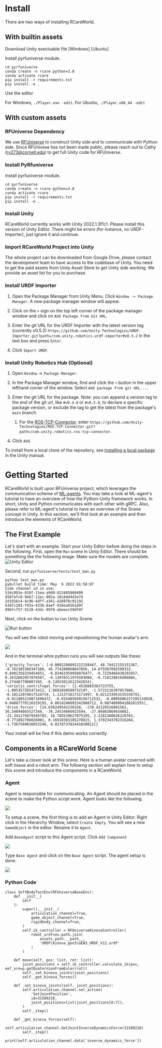 # Install
There are two ways of installing RCareWorld. 
## With builtin assets
Download Unity exectuable file [Windows] [Ubuntu]

Install pyrfuniverse module. 
```
cd pyrfuniverse
conda create -n rcare python=3.8
conda activate rcare
pip install -r requirements.txt
pip install -e .
```
Use the editor

For Windows, `./Player.exe -edit`. For Ubuntu, `./Player.x86_64 -edit`

## With custom assets
### RFUniverse Dependency
We use [RFUniverse](https://wenqiangx.github.io/robotflowproject/project/rfuniverse/) to construct Unity side and to communicate with Python side. 
Since RFUnivese has not been made public, please reach out to Cathy (ry273@cornell.edu) to get full Unity code for RFUniverse.
### Install PyRfuniverse
Install pyrfuniverse module. 
```
cd pyrfuniverse
conda create -n rcare python=3.8
conda activate rcare
pip install -r requirements.txt
pip install -e .
```
### Install Unity
RCareWorld currently works with Unity 2022.1.3f1c1. Please install this version of Unity Editor.
There might be errors (for instance, no URDF-Importer), just ignore it and continue.
### Import RCareWorld Project into Unity
The whole project can be downloaded from Google Drive, please contact the development team to have access to the codebase of Unity.
You need to get the paid assets from Unity Asset Store to get Unity side working. We provide an asset list for you to purchase.
### Install URDF Importer
1. Open the Package Manager from Unity Menu. Click `Window -> Package Manager`. A new package manager window will appear.

2. Click on the `+` sign on the top left corner of the package manager window and click on `Add Package from Git URL`. 

3. Enter the git URL for the URDF Importer with the latest version tag (currently v0.5.2) `https://github.com/Unity-Technologies/URDF-Importer.git?path=/com.unity.robotics.urdf-importer#v0.5.2` in the text box and press `Enter`.

4. Click `Import URDF`.
### Install Unity Robotics Hub (Optional)
1. Open `Window` -> `Package Manager`.

1. In the Package Manager window, find and click the `+` button in the upper lefthand corner of the window. Select `Add package from git URL...`.

1. Enter the git URL for the package. Note: you can append a version tag to the end of the git url, like `#v0.4.0` or `#v0.5.0`, to declare a specific package version, or exclude the tag to get the latest from the package's `main` branch.
   1. For the [ROS-TCP-Connector](https://github.com/Unity-Technologies/ROS-TCP-Connector), enter `https://github.com/Unity-Technologies/ROS-TCP-Connector.git?path=/com.unity.robotics.ros-tcp-connector`.

1. Click `Add`.

To install from a local clone of the repository, see [installing a local package](https://docs.unity3d.com/Manual/upm-ui-local.html) in the Unity manual.


# Getting Started
RCareWorld is built upon RFUniverse project, which leverages the communication scheme of [ML-agents](https://github.com/Unity-Technologies/ml-agents/blob/main/docs/Getting-Started.md). You may take a look at ML-agent's tutorial to have an overview of how the Python-Unity framework works. In short, Unity and Python communicates with each other with gRPC. Also, please refer to ML-agent's tutorial to have an overview of the Scene concept in Unity.
In this section, we'll first look at an example and then introduce the elements of RCareWorld.
## The First Example
Let's start with an example. Start your Unity Editor before doing the steps in the following. 
First, open the `Man` scene in Unity Editor. There should be something like the following image. Make sure the models are complete.
![Unity Editor](https://user-images.githubusercontent.com/16759982/174258734-b8c9362e-15d6-4664-a19d-f4e54a0f4bb9.png)

Second, run `pyrfuniverse/tests/test_man.py`
```
python test_man.py
pybullet build time: May  6 2022 01:58:07
Side channel id in use:
534c891e-810f-11ea-a9d0-822485860400
d587efc8-9eb7-11ec-802a-18c04d443e7d
2d1916c4-4c96-4dff-a341-426976c91192
63d7c283-f43a-4336-8aef-916ea91b1d9f
09bfcf57-9120-43dc-99f8-abeeec59df0f
```

Next, click on the button to run Unity Scene.

![Run button](https://user-images.githubusercontent.com/16759982/174259121-c2b39dc4-432c-4de5-9694-453168527343.png)

You will see the robot moving and repositioning the human avatar's arm. 

![](https://user-images.githubusercontent.com/16759982/174259400-aa355dc5-5871-465c-88c3-61756c7cb5ff.png)

And in the terminal whre python runs you will see outputs like these:
```
{'gravity_forces': [-0.0002206891222158447, 48.74412155151367, -8.762385368347168, 45.774208068847656, 14.679387092590332, 0.8401356339454651, -0.03461959958076477, -0.7229466438293457, 0.2632662057876587, -0.12076511979103088, -0.718228816986084, 0.274467796087265, -0.13025012612342834], 'coriolis_centrifugal_forces': [1.4526883363723755, -1.005357265472412, 1.6692850589752197, -1.5723116397857666, -0.10112074017524719, 1.1313716173171997, 0.021233953535556793, -0.011885210871696472, -0.015485050156712532, -0.0005606227205134928, 0.04887770116329193, 0.0014246093342080712, 0.007489994168281555], 'drive_forces': [14.636249542236328, -178.42129516601562, 36.54844665527344, -78.24534606933594, -27.06083869934082, -21.341175079345703, 16.785539627075195, 2.2281360626220703, -0.771892786026001, 0.16910383105278015, 1.3702343702316284, -1.7367568016052246, 0.027873782441020012]}
```

Your install will be fine if this demo works correctly.

## Components in a RCareWorld Scene
Let's take a closer look at this scene. Here is a human avatar coverred with soft tissue and a robot arm. The followng section will explain how to setup this scene
and introduce the components in a RCareWorld.
### Agent
Agent is responsible for communicating. An Agent should be placed in the scene to make the Python script work. Agent looks like the following.

![](https://user-images.githubusercontent.com/16759982/174257293-6a467a3f-4854-4f5e-b5e1-a642be449c22.png)

To setup a scene, the first thing is to add an Agent in Unity Editor. Right click in the Hierarchy Window, select `Create Empty`. You will see a new `GameObject` in the editor. Rename it to `Agent`.

Add `BaseAgent` script to this Agent script. Click `Add Component`

![](https://user-images.githubusercontent.com/16759982/174261187-a0390d4e-10c9-472c-93c0-755a359f19fb.png)

Type `Base Agent` and click on the `Base Agent` script. The agent setup is done.

![](https://user-images.githubusercontent.com/16759982/174261326-704dedac-c790-4a76-9273-4ff610e04908.png)

### Python Code
```
class SoftBodyTestEnv(RFUniverseBaseEnv):
    def __init__(
        self
    ):
        super().__init__(
            articulation_channel=True,
            game_object_channel=True,
            rigidbody_channel=True,
        )
        self.ik_controller = RFUniverseKinovaController(
            robot_urdf=os.path.join(
                assets_path.__path__,
                'URDF\kinova_gen3\GEN3_URDF_V12.urdf'
            )
        )

    def move(self, pos: list, rot: list):
        joint_positions = self.ik_controller.calculate_ik(pos, eef_orn=p.getQuaternionFromEuler(rot))
        self._set_kinova_joints(joint_positions)
        self._get_kinova_forces()

    def _set_kinova_joints(self, joint_positions):
        self.articulation_channel.set_action(
            'SetJointPosition',
            id=31589218,
            joint_positions=list(joint_positions[0:7]),
        )
        self._step()
    
    def _get_kinova_forces(self):
        self.articulation_channel.GetJointInverseDynamicsForce(31589218)
        self._step()
        print(self.articulation_channel.data['inverse_dynamics_force'])
```



